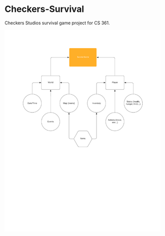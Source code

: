 # Checkers-Survival
Checkers Studios survival game project for CS 361.

![High-Level Architecture](https://github.com/BadScientist/Checkers-Survival/blob/master/Survival_Game_High-Level_Architecture.png)
